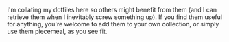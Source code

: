 I'm collating my dotfiles here so others might benefit from them (and I can retrieve them when I inevitably screw something 
up). If you find them useful for anything, you're welcome to add them to your own collection, or simply use them piecemeal, 
as you see fit.
